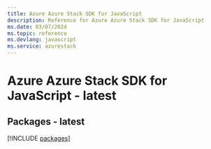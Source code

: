 ```yaml
---
title: Azure Azure Stack SDK for JavaScript
description: Reference for Azure Azure Stack SDK for JavaScript
ms.date: 03/07/2024
ms.topic: reference
ms.devlang: javascript
ms.service: azurestack
---
```

# Azure Azure Stack SDK for JavaScript - latest
## Packages - latest
[!INCLUDE [packages](azure-stack-index.md)]
